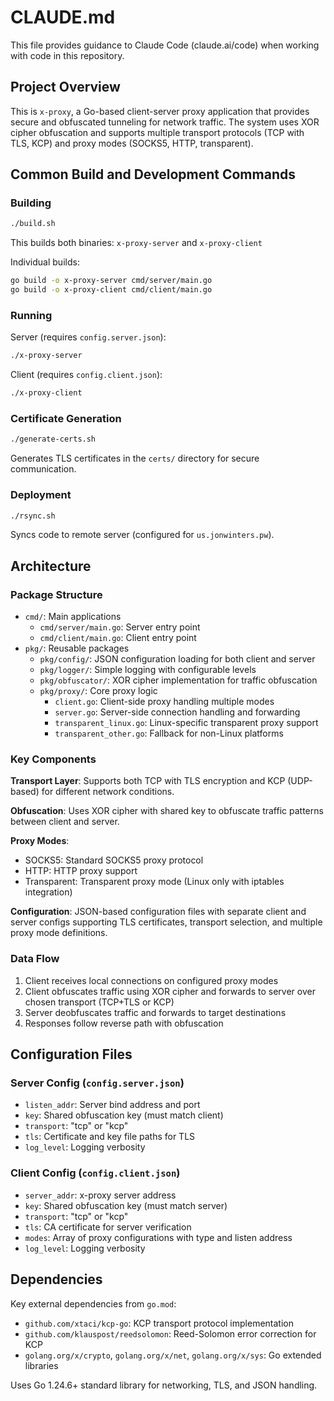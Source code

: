 # CLAUDE.md

This file provides guidance to Claude Code (claude.ai/code) when working with code in this repository.

## Project Overview

This is `x-proxy`, a Go-based client-server proxy application that provides secure and obfuscated tunneling for network traffic. The system uses XOR cipher obfuscation and supports multiple transport protocols (TCP with TLS, KCP) and proxy modes (SOCKS5, HTTP, transparent).

## Common Build and Development Commands

### Building
```bash
./build.sh
```
This builds both binaries: `x-proxy-server` and `x-proxy-client`

Individual builds:
```bash
go build -o x-proxy-server cmd/server/main.go
go build -o x-proxy-client cmd/client/main.go
```

### Running
Server (requires `config.server.json`):
```bash
./x-proxy-server
```

Client (requires `config.client.json`):
```bash
./x-proxy-client
```

### Certificate Generation
```bash
./generate-certs.sh
```
Generates TLS certificates in the `certs/` directory for secure communication.

### Deployment
```bash
./rsync.sh
```
Syncs code to remote server (configured for `us.jonwinters.pw`).

## Architecture

### Package Structure
- `cmd/`: Main applications
  - `cmd/server/main.go`: Server entry point
  - `cmd/client/main.go`: Client entry point
- `pkg/`: Reusable packages
  - `pkg/config/`: JSON configuration loading for both client and server
  - `pkg/logger/`: Simple logging with configurable levels
  - `pkg/obfuscator/`: XOR cipher implementation for traffic obfuscation
  - `pkg/proxy/`: Core proxy logic
    - `client.go`: Client-side proxy handling multiple modes
    - `server.go`: Server-side connection handling and forwarding
    - `transparent_linux.go`: Linux-specific transparent proxy support
    - `transparent_other.go`: Fallback for non-Linux platforms

### Key Components

**Transport Layer**: Supports both TCP with TLS encryption and KCP (UDP-based) for different network conditions.

**Obfuscation**: Uses XOR cipher with shared key to obfuscate traffic patterns between client and server.

**Proxy Modes**: 
- SOCKS5: Standard SOCKS5 proxy protocol
- HTTP: HTTP proxy support  
- Transparent: Transparent proxy mode (Linux only with iptables integration)

**Configuration**: JSON-based configuration files with separate client and server configs supporting TLS certificates, transport selection, and multiple proxy mode definitions.

### Data Flow
1. Client receives local connections on configured proxy modes
2. Client obfuscates traffic using XOR cipher and forwards to server over chosen transport (TCP+TLS or KCP)
3. Server deobfuscates traffic and forwards to target destinations
4. Responses follow reverse path with obfuscation

## Configuration Files

### Server Config (`config.server.json`)
- `listen_addr`: Server bind address and port
- `key`: Shared obfuscation key (must match client)
- `transport`: "tcp" or "kcp"
- `tls`: Certificate and key file paths for TLS
- `log_level`: Logging verbosity

### Client Config (`config.client.json`) 
- `server_addr`: x-proxy server address
- `key`: Shared obfuscation key (must match server)
- `transport`: "tcp" or "kcp" 
- `tls`: CA certificate for server verification
- `modes`: Array of proxy configurations with type and listen address
- `log_level`: Logging verbosity

## Dependencies

Key external dependencies from `go.mod`:
- `github.com/xtaci/kcp-go`: KCP transport protocol implementation
- `github.com/klauspost/reedsolomon`: Reed-Solomon error correction for KCP
- `golang.org/x/crypto`, `golang.org/x/net`, `golang.org/x/sys`: Go extended libraries

Uses Go 1.24.6+ standard library for networking, TLS, and JSON handling.